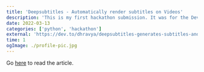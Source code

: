 ```yaml
---
title: 'Deepsubtitles - Automatically render subtitles on Videos'
description: 'This is my first hackathon submission. It was for the Dev x Deepgram Hackathon and I learnt a lot about video editing with python and moviepy.'
date: 2022-03-13
categories: ['python', 'hackathon']
external: 'https://dev.to/dhravya/deepsubtitles-generates-subtitles-and-renders-them-onto-the-video-5fle'
time: 1
ogImage: ./profile-pic.jpg
---
```


Go [here](https://dev.to/dhravya/deepsubtitles-generates-subtitles-and-renders-them-onto-the-video-5fle) to read the article.